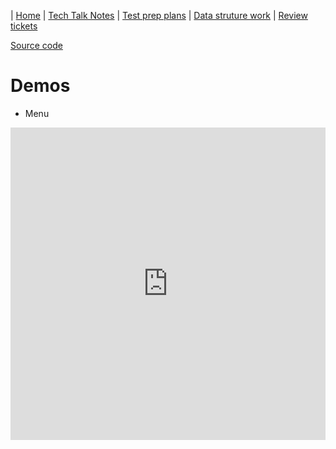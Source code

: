 | [Home](..) | [Tech Talk Notes](../ttn) | [Test prep plans](../tpp) | [Data struture work](.) | [Review tickets](../rtk)

[Source code](https://github.com/TKperson/TKperson.github.io/tree/main/apcsa/dsw/src)

# Demos
* Menu
<iframe frameborder="0" width="100%" height="500px" src="https://replit.com/@TKperson/TKpersongithubio?embed=true"></iframe>
